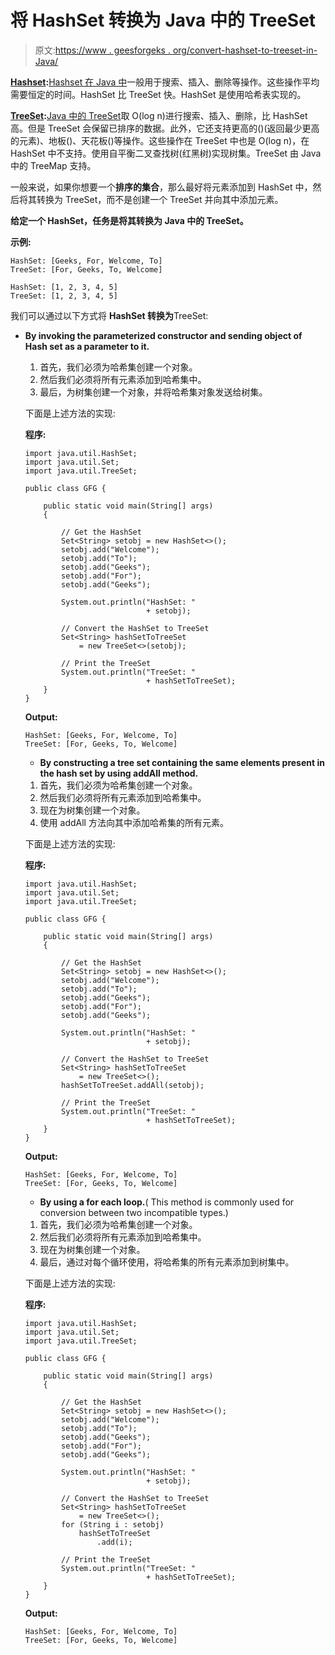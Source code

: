 # 将 HashSet 转换为 Java 中的 TreeSet

> 原文:[https://www . geesforgeks . org/convert-hashset-to-treeset-in-Java/](https://www.geeksforgeeks.org/convert-hashset-to-treeset-in-java/)

**[Hashset](https://www.geeksforgeeks.org/hashset-in-java/):**[Hashset 在 Java 中](https://www.geeksforgeeks.org/hashset-in-java/)一般用于搜索、插入、删除等操作。这些操作平均需要恒定的时间。HashSet 比 TreeSet 快。HashSet 是使用哈希表实现的。

**[TreeSet](https://www.geeksforgeeks.org/treeset-in-java-with-examples/):**[Java 中的 TreeSet](https://www.geeksforgeeks.org/treeset-in-java-with-examples/)取 O(log n)进行搜索、插入、删除，比 HashSet 高。但是 TreeSet 会保留已排序的数据。此外，它还支持更高的()(返回最少更高的元素)、地板()、天花板()等操作。这些操作在 TreeSet 中也是 O(log n)，在 HashSet 中不支持。使用自平衡二叉查找树(红黑树)实现树集。TreeSet 由 Java 中的 TreeMap 支持。

一般来说，如果你想要一个**排序的集合**，那么最好将元素添加到 HashSet 中，然后将其转换为 TreeSet，而不是创建一个 TreeSet 并向其中添加元素。

**给定一个 HashSet，任务是将其转换为 Java 中的 TreeSet。**

**示例:**

```
HashSet: [Geeks, For, Welcome, To]
TreeSet: [For, Geeks, To, Welcome]

HashSet: [1, 2, 3, 4, 5]
TreeSet: [1, 2, 3, 4, 5]

```

我们可以通过以下方式将 **HashSet 转换为**TreeSet:

*   **By invoking the parameterized constructor and sending object of Hash set as a parameter to it.**
    1.  首先，我们必须为哈希集创建一个对象。
    2.  然后我们必须将所有元素添加到哈希集中。
    3.  最后，为树集创建一个对象，并将哈希集对象发送给树集。

    下面是上述方法的实现:

    **程序:**

    ```
    import java.util.HashSet;
    import java.util.Set;
    import java.util.TreeSet;

    public class GFG {

        public static void main(String[] args)
        {

            // Get the HashSet
            Set<String> setobj = new HashSet<>();
            setobj.add("Welcome");
            setobj.add("To");
            setobj.add("Geeks");
            setobj.add("For");
            setobj.add("Geeks");

            System.out.println("HashSet: "
                               + setobj);

            // Convert the HashSet to TreeSet
            Set<String> hashSetToTreeSet
                = new TreeSet<>(setobj);

            // Print the TreeSet
            System.out.println("TreeSet: "
                               + hashSetToTreeSet);
        }
    }
    ```

    **Output:**

    ```
    HashSet: [Geeks, For, Welcome, To]
    TreeSet: [For, Geeks, To, Welcome]

    ```

    *   **By constructing a tree set containing the same elements present in the hash set by using addAll method.**
    1.  首先，我们必须为哈希集创建一个对象。
    2.  然后我们必须将所有元素添加到哈希集中。
    3.  现在为树集创建一个对象。
    4.  使用 addAll 方法向其中添加哈希集的所有元素。

    下面是上述方法的实现:

    **程序:**

    ```
    import java.util.HashSet;
    import java.util.Set;
    import java.util.TreeSet;

    public class GFG {

        public static void main(String[] args)
        {

            // Get the HashSet
            Set<String> setobj = new HashSet<>();
            setobj.add("Welcome");
            setobj.add("To");
            setobj.add("Geeks");
            setobj.add("For");
            setobj.add("Geeks");

            System.out.println("HashSet: "
                               + setobj);

            // Convert the HashSet to TreeSet
            Set<String> hashSetToTreeSet
                = new TreeSet<>();
            hashSetToTreeSet.addAll(setobj);

            // Print the TreeSet
            System.out.println("TreeSet: "
                               + hashSetToTreeSet);
        }
    }
    ```

    **Output:**

    ```
    HashSet: [Geeks, For, Welcome, To]
    TreeSet: [For, Geeks, To, Welcome]

    ```

    *   **By using a for each loop.**( This method is commonly used for conversion between two incompatible types.)
    1.  首先，我们必须为哈希集创建一个对象。
    2.  然后我们必须将所有元素添加到哈希集中。
    3.  现在为树集创建一个对象。
    4.  最后，通过对每个循环使用，将哈希集的所有元素添加到树集中。

    下面是上述方法的实现:

    **程序:**

    ```
    import java.util.HashSet;
    import java.util.Set;
    import java.util.TreeSet;

    public class GFG {

        public static void main(String[] args)
        {

            // Get the HashSet
            Set<String> setobj = new HashSet<>();
            setobj.add("Welcome");
            setobj.add("To");
            setobj.add("Geeks");
            setobj.add("For");
            setobj.add("Geeks");

            System.out.println("HashSet: "
                               + setobj);

            // Convert the HashSet to TreeSet
            Set<String> hashSetToTreeSet
                = new TreeSet<>();
            for (String i : setobj)
                hashSetToTreeSet
                    .add(i);

            // Print the TreeSet
            System.out.println("TreeSet: "
                               + hashSetToTreeSet);
        }
    }
    ```

    **Output:**

    ```
    HashSet: [Geeks, For, Welcome, To]
    TreeSet: [For, Geeks, To, Welcome]

    ```